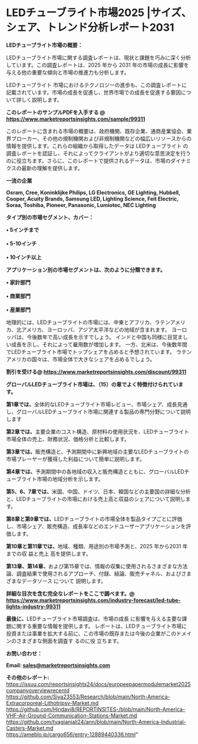 # LEDチューブライト市場2025 |サイズ、シェア、トレンド分析レポート2031

<strong><b>LEDチューブライト市場の概要：</b></strong>

LEDチューブライト市場に関する調査レポートは、現状と課題を巧みに深く分析しています。この調査レポートは、2025 年から 2031 年の市場の成長に影響を与える他の重要な傾向と市場の推進力も分析します。

LEDチューブライト 市場におけるテクノロジーの進歩も、この調査レポートに記載されています。市場の成長を促進し、世界市場での成長を促進する要因について詳しく説明します。

<strong>このレポートのサンプルPDFを入手する @ <a href=https://www.marketreportsinsights.com/sample/99311>https://www.marketreportsinsights.com/sample/99311</a></strong>

このレポートに含まれる市場の概要は、政府機関、既存企業、通商産業協会、業界ブローカー、その他の規制機関および非規制機関などの幅広いリソースからの情報を提供します。これらの組織から取得したデータは LEDチューブライト の調査レポートを認証し、それによってクライアントがより適切な意思決定を行うのに役立ちます。さらに、このレポートで提供されるデータは、市場のダイナミクスの最新の理解を提供します。

<strong>一流の企業</strong>

<strong><b>Osram, Cree, Koninklijke Philips, LG Electronics, GE Lighting, Hubbell, Cooper, Acuity Brands, Samsung LED, Lighting Science, Feit Electric, Soraa, Toshiba, Pioneer, Panasonic, Lumiotec, NEC Lighting</b></strong>

<strong><b>タイプ別の市場セグメント、カバー：</b></strong>

<strong>• 5インチまで<br><br>• 5-10インチ<br><br>• 10インチ以上</strong>

<strong><b>アプリケーション別の市場セグメントは、次のように分類できます。</b></strong>

<strong>• 家計部門<br><br>• 商業部門<br><br>• 産業部門</strong>

 地理的には、LEDチューブライトの市場には、中東とアフリカ、ラテンアメリカ、北アメリカ、ヨーロッパ、アジア太平洋などの地域が含まれます。 ヨーロッパは、今後数年で高い成長を示すでしょう。 インドと中国も同様に目覚ましい成長を示し、それによって雇用数が増加します。 一方、北米は、今後数年間でLEDチューブライト市場でトップシェアを占めると予想されています。 ラテンアメリカの国々は、市場全体で大きなシェアを占めるでしょう。

<strong>割引を受ける@ <a href=https://www.marketreportsinsights.com/discount/99311>https://www.marketreportsinsights.com/discount/99311</a></strong>

<strong><b>グローバルLEDチューブライト市場は、（15）の章でよく特徴付けられています。</b></strong>

<strong><b>第</b></strong><strong><b>1章では、</b></strong>全体的なLEDチューブライト市場レビュー、市場シェア、成長見通し、グローバルLEDチューブライト市場に関連する製品の専門分野について説明します

<strong><b>第2章では、</b></strong>主要企業のコスト構造、原材料の使用状況を、LEDチューブライト市場全体の売上、財務状況、価格分析と比較します。

<strong><b>第3章では、</b></strong>販売構造と、予測期間中に新興地域の主要なLEDチューブライトの市場プレーヤーが獲得した利益について簡単に説明します。

<strong><b>第4章では、</b></strong>予測期間中の各地域の収入と販売構造とともに、グローバルLEDチューブライト市場の地域分析を示します。

<strong><b>第5、6、7章では、</b></strong>米国、中国、ドイツ、日本、韓国などの主要国の詳細な分析と、LEDチューブライトの市場における売上高と収益のシェアについて説明します。

<strong><b>第8章と第9章では、</b></strong>LEDチューブライトの市場全体を製品タイプごとに評価し、市場シェア、販売構造、成長率などのエンドユーザーアプリケーションを評価します。

<strong><b>第10章と第11章では、</b></strong>地域、種類、用途別の市場予測と、2025 年から2031 年までの収 益と売上 高を提供します。

<strong><b>第13章、第14章、</b></strong>および第15章では、情報の収集に使用されるさまざまな方法論、調査結果で使用されるアプローチ、付録、結論、販売チャネル、およびさまざまなデータソース について 説明します。

<strong>詳細な目次を含む完全なレポートをここで調べます。@ <a href=https://www.marketreportsinsights.com/industry-forecast/led-tube-lights-industry-99311>https://www.marketreportsinsights.com/industry-forecast/led-tube-lights-industry-99311</a></strong>

<strong><b>最後に、</b></strong>LEDチューブライト市場調査は、市場の成長 に影響を</a>与える主要な課題に関する重要な情報を提供します。 レポートは、LEDチューブライト市場に投資または事業を拡大する前に、この市場の既存または今後の企業がこのドメインのさまざまな側面を調査す るのに役 立ちます。

<strong><b>お問い合わせ：</b></strong>

<strong>Email: </strong><a href=mailto:sales@marketreportsinsights.com><strong>sales@marketreportsinsights.com</strong></a>

<strong>その他のレポート:</strong>
<br>
<a href=https://issuu.com/reportsinsights24/docs/europeepapermodulemarket2025companyoverviewrecentd>https://issuu.com/reportsinsights24/docs/europeepapermodulemarket2025companyoverviewrecentd</a>
<br>
<a href=https://github.com/Siya23553/Research/blob/main/North-America-Extracorporeal-Lithotripsy-Market.md>https://github.com/Siya23553/Research/blob/main/North-America-Extracorporeal-Lithotripsy-Market.md</a>
<br>
<a href=https://github.com/Hindavi8/REPORTINSITES-/blob/main/North-America-VHF-Air-Ground-Communication-Stations-Market.md>https://github.com/Hindavi8/REPORTINSITES-/blob/main/North-America-VHF-Air-Ground-Communication-Stations-Market.md</a>
<br>
<a href=https://github.com/tyagianjali24/ann/blob/main/North-America-Industrial-Casters-Market.md>https://github.com/tyagianjali24/ann/blob/main/North-America-Industrial-Casters-Market.md</a>
<br>
<a href=https://ameblo.jp/cargo656/entry-12889440336.html>https://ameblo.jp/cargo656/entry-12889440336.html</a>"
